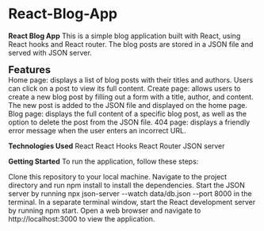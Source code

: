 # React-Blog-App


**React Blog App**
This is a simple blog application built with React, using React hooks and React router. The blog posts are stored in a JSON file and served with JSON server.


**<span style="font-size: 20px;">Features</span>** <br>
Home page: displays a list of blog posts with their titles and authors. Users can click on a post to view its full content.
Create page: allows users to create a new blog post by filling out a form with a title, author, and content. The new post is added to the JSON file and displayed on the home page.
Blog page: displays the full content of a specific blog post, as well as the option to delete the post from the JSON file.
404 page: displays a friendly error message when the user enters an incorrect URL.

**Technologies Used**
React
React Hooks
React Router
JSON server

**Getting Started**
To run the application, follow these steps:

Clone this repository to your local machine.
Navigate to the project directory and run npm install to install the dependencies.
Start the JSON server by running npx json-server --watch data/db.json --port 8000 in the terminal.
In a separate terminal window, start the React development server by running npm start.
Open a web browser and navigate to http://localhost:3000 to view the application.
